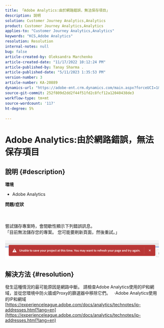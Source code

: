 ```yaml
---
title: 「Adobe Analytics:由於網路錯誤，無法保存項目」
description: 說明
solution: Customer Journey Analytics,Analytics
product: Customer Journey Analytics,Analytics
applies-to: "Customer Journey Analytics,Analytics"
keywords: "KCS,Adobe Analytics"
resolution: Resolution
internal-notes: null
bug: false
article-created-by: Oleksandra Marchenko
article-created-date: "11/17/2022 10:12:24 PM"
article-published-by: Tanay Sharma .
article-published-date: "5/11/2023 1:35:53 PM"
version-number: 3
article-number: KA-20889
dynamics-url: "https://adobe-ent.crm.dynamics.com/main.aspx?forceUCI=1&pagetype=entityrecord&etn=knowledgearticle&id=5be106e6-c466-ed11-9561-6045bd006b25"
source-git-commit: 252f809d2dd2f44f51fd2c8fcf12a12040438de3
workflow-type: tm+mt
source-wordcount: '117'
ht-degree: 5%

---
```


# Adobe Analytics:由於網路錯誤，無法保存項目

## 說明 {#description}

<b>環境</b>
- Adobe Analytics

<b>問題/症狀</b><br><br> <br><br>嘗試儲存專案時，會間歇性顯示下列錯誤訊息。
<br>「目前無法儲存您的專案。 您可能要刷新頁面，然後重試。」<br><br>![](assets/___5de106e6-c466-ed11-9561-6045bd006b25___.png)

## 解決方法 {#resolution}


發生這種情況的最可能原因是網路中斷。 請檢查Adobe Analytics使用的IP和網域，並從您環境中防火牆或Proxy的篩選器中移除它們。
 
·Adobe Analytics使用的IP和網域
[https://experienceleague.adobe.com/docs/analytics/technotes/ip-addresses.html?lang=en](https://experienceleague.adobe.com/docs/analytics/technotes/ip-addresses.html?lang=en)

